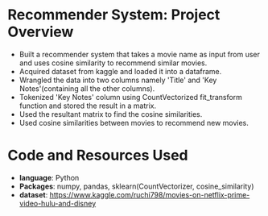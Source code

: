 # Recommender System: Project Overview
* Built a recommender system that takes a movie name as input from user and uses cosine similarity to recommend similar movies.
* Acquired dataset from kaggle and loaded it into a dataframe.
* Wrangled the data into two columns namely 'Title' and 'Key Notes'(containing all the other columns).
* Tokenized 'Key Notes' column using CountVectorized fit_transform function and stored the result in a matrix.
* Used the resultant matrix to find the cosine similarities.
* Used cosine similarities between movies to recommend new movies.


# Code and Resources Used
* **language**: Python
* **Packages**: numpy, pandas, sklearn(CountVectorizer, cosine_similarity)
* **dataset**: https://www.kaggle.com/ruchi798/movies-on-netflix-prime-video-hulu-and-disney
